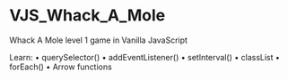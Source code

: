 # VJS_Whack_A_Mole
Whack A Mole level 1 game in Vanilla JavaScript

 Learn:
  • querySelector()
  • addEventListener()
  • setInterval()
  • classList
  • forEach()
  • Arrow functions
